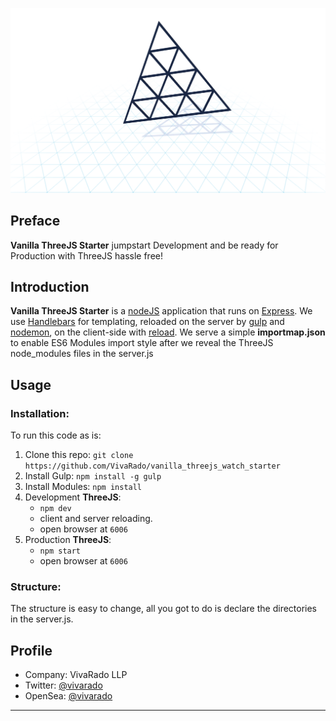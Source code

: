 ![alt text](./README.png)

## **Preface**

**Vanilla ThreeJS Starter** jumpstart Development and be ready for Production with ThreeJS hassle free!

## **Introduction**

**Vanilla ThreeJS Starter** is a [nodeJS](https://nodejs.org/en/) application that runs on [Express](https://www.npmjs.com/package/express). We use [Handlebars](https://www.npmjs.com/package/handlebars) for templating, reloaded on the server by [gulp](https://www.npmjs.com/package/gulp) and [nodemon](https://www.npmjs.com/package/nodemon), on the client-side with [reload](https://www.npmjs.com/package/reload). We serve a simple **importmap.json** to enable ES6 Modules import style after we reveal the ThreeJS node_modules files in the server.js

## **Usage**

### Installation:

To run this code as is:

1. Clone this repo: ```git clone https://github.com/VivaRado/vanilla_threejs_watch_starter```
1. Install Gulp: ```npm install -g gulp```
1. Install Modules: ```npm install```
1. Development **ThreeJS**:
	* ```npm dev```
	* client and server reloading.
	* open browser at ```6006```
1. Production **ThreeJS**:
	* ```npm start```
	* open browser at ```6006```

### Structure:

The structure is easy to change, all you got to do is declare the directories in the server.js.

## **Profile**

*   Company: VivaRado LLP
*   Twitter: [@vivarado](https://twitter.com/VivaRado)
*   OpenSea: [@vivarado](https://opensea.io/vivarado)

---
